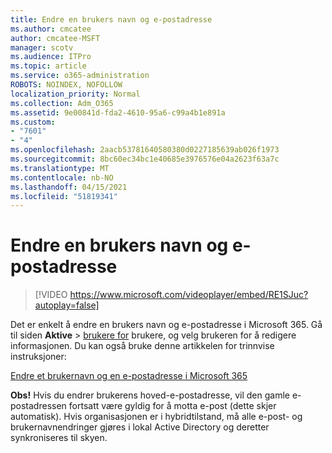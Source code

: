 ```yaml
---
title: Endre en brukers navn og e-postadresse
ms.author: cmcatee
author: cmcatee-MSFT
manager: scotv
ms.audience: ITPro
ms.topic: article
ms.service: o365-administration
ROBOTS: NOINDEX, NOFOLLOW
localization_priority: Normal
ms.collection: Adm_O365
ms.assetid: 9e00841d-fda2-4610-95a6-c99a4b1e891a
ms.custom:
- "7601"
- "4"
ms.openlocfilehash: 2aacb53781640580380d0227185639ab026f1973
ms.sourcegitcommit: 8bc60ec34bc1e40685e3976576e04a2623f63a7c
ms.translationtype: MT
ms.contentlocale: nb-NO
ms.lasthandoff: 04/15/2021
ms.locfileid: "51819341"
---
```

# <a name="change-a-users-name-and-email-address"></a>Endre en brukers navn og e-postadresse

> [!VIDEO https://www.microsoft.com/videoplayer/embed/RE1SJuc?autoplay=false]

Det er enkelt å endre en brukers navn og e-postadresse i Microsoft 365. Gå til siden **Aktive** \> [brukere for](https://go.microsoft.com/fwlink/p/?linkid=834822) brukere, og velg brukeren for å redigere informasjonen. Du kan også bruke denne artikkelen for trinnvise instruksjoner:
  
[Endre et brukernavn og en e-postadresse i Microsoft 365](https://docs.microsoft.com/microsoft-365/admin/add-users/change-a-user-name-and-email-address)
  
 **Obs!** Hvis du endrer brukerens hoved-e-postadresse, vil den gamle e-postadressen fortsatt være gyldig for å motta e-post (dette skjer automatisk). Hvis organisasjonen er i hybridtilstand, må alle e-post- og brukernavnendringer gjøres i lokal Active Directory og deretter synkroniseres til skyen.
